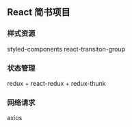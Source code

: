 ## React 简书项目


### 样式资源
styled-components
react-transiton-group

### 状态管理
redux + react-redux + redux-thunk

### 网络请求
axios
